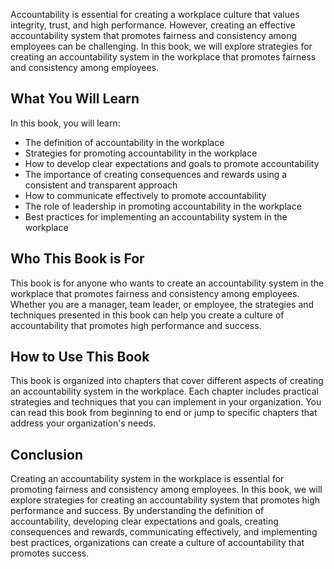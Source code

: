 
Accountability is essential for creating a workplace culture that values integrity, trust, and high performance. However, creating an effective accountability system that promotes fairness and consistency among employees can be challenging. In this book, we will explore strategies for creating an accountability system in the workplace that promotes fairness and consistency among employees.

What You Will Learn
-------------------

In this book, you will learn:

* The definition of accountability in the workplace
* Strategies for promoting accountability in the workplace
* How to develop clear expectations and goals to promote accountability
* The importance of creating consequences and rewards using a consistent and transparent approach
* How to communicate effectively to promote accountability
* The role of leadership in promoting accountability in the workplace
* Best practices for implementing an accountability system in the workplace

Who This Book is For
--------------------

This book is for anyone who wants to create an accountability system in the workplace that promotes fairness and consistency among employees. Whether you are a manager, team leader, or employee, the strategies and techniques presented in this book can help you create a culture of accountability that promotes high performance and success.

How to Use This Book
--------------------

This book is organized into chapters that cover different aspects of creating an accountability system in the workplace. Each chapter includes practical strategies and techniques that you can implement in your organization. You can read this book from beginning to end or jump to specific chapters that address your organization's needs.

Conclusion
----------

Creating an accountability system in the workplace is essential for promoting fairness and consistency among employees. In this book, we will explore strategies for creating an accountability system that promotes high performance and success. By understanding the definition of accountability, developing clear expectations and goals, creating consequences and rewards, communicating effectively, and implementing best practices, organizations can create a culture of accountability that promotes success.
